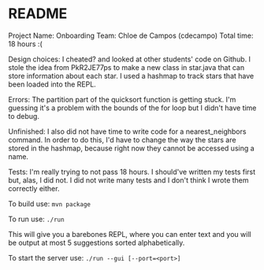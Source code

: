 # README

Project Name: Onboarding
Team: Chloe de Campos (cdecampo)
Total time: 18 hours :(

Design choices: I cheated? and looked at other students' code on Github. I stole the idea from PkR2JE77ps to make a new class in star.java that can store information about each star. I used a hashmap to track stars that have been loaded into the REPL.

Errors: The partition part of the quicksort function is getting stuck. I'm guessing it's a problem with the bounds of the for loop but I didn't have time to debug.

Unfinished: I also did not have time to write code for a nearest_neighbors <k> <star> command. In order to do this, I'd have to change the way the stars are stored in the hashmap, because right now they cannot be accessed using a name.

Tests: I'm really trying to not pass 18 hours. I should've written my tests first but, alas, I did not. I did not write many tests and I don't think I wrote them correctly either.


To build use:
`mvn package`

To run use:
`./run`

This will give you a barebones REPL, where you can enter text and you will be output at most 5 suggestions sorted alphabetically.

To start the server use:
`./run --gui [--port=<port>]`
